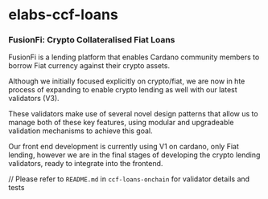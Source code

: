 # elabs-ccf-loans

### FusionFi: Crypto Collateralised Fiat Loans

FusionFi is a lending platform that enables Cardano community members to borrow Fiat
currency against their crypto assets.

Although we initially focused explicitly on crypto/fiat, we are now in hte process of
expanding to enable crypto lending as well with our latest validators (V3).

These validators make use of several novel design patterns that allow us to manage both
of these key features, using modular and upgradeable validation mechanisms to achieve
this goal.

Our front end development is currently using V1 on cardano, only Fiat lending, however 
we are in the final stages of developing the crypto lending validators, ready to integrate
into the frontend.

// Please refer to `README.md` in `ccf-loans-onchain` for validator details and tests

